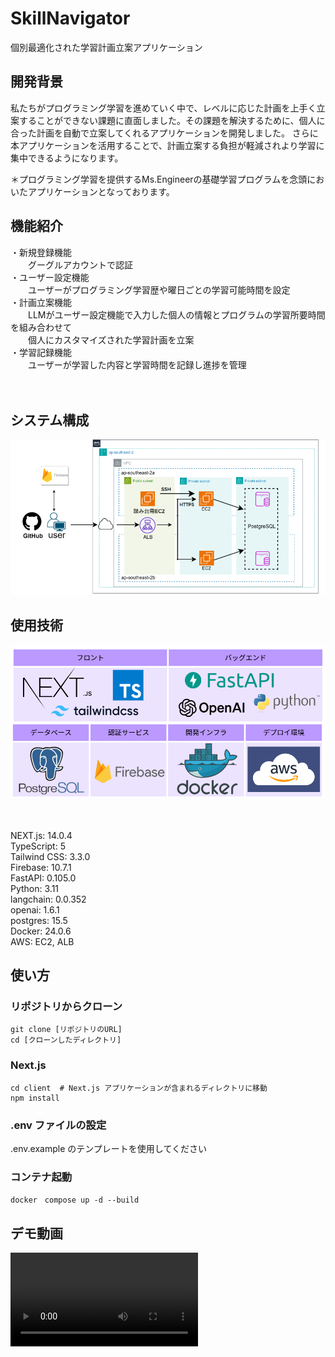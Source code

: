 # SkillNavigator

個別最適化された学習計画立案アプリケーション


## 開発背景

私たちがプログラミング学習を進めていく中で、レベルに応じた計画を上手く立案することができない課題に直面しました。その課題を解決するために、個人に合った計画を自動で立案してくれるアプリケーションを開発しました。
さらに本アプリケーションを活用することで、計画立案する負担が軽減されより学習に集中できるようになります。

＊プログラミング学習を提供するMs.Engineerの基礎学習プログラムを念頭においたアプリケーションとなっております。

## 機能紹介
・新規登録機能　<br>
　　グーグルアカウントで認証<br>
・ユーザー設定機能 <br>
　　ユーザーがプログラミング学習歴や曜日ごとの学習可能時間を設定<br>
・計画立案機能　<br>
　　LLMがユーザー設定機能で入力した個人の情報とプログラムの学習所要時間を組み合わせて<br>
　　個人にカスタマイズされた学習計画を立案<br>
・学習記録機能<br>
　　ユーザーが学習した内容と学習時間を記録し進捗を管理<br>

　　　
## システム構成

![Alt text](image-1.png)

## 使用技術

![Alt text](image.png)

<br><br>
NEXT.js: 14.0.4<br>
TypeScript: 5<br>
Tailwind CSS: 3.3.0<br>
Firebase: 10.7.1<br>
FastAPI: 0.105.0<br>
Python: 3.11<br>
langchain: 0.0.352<br>
openai: 1.6.1<br>
postgres: 15.5<br>
Docker: 24.0.6<br>
AWS: EC2, ALB<br>



## 使い方
### リポジトリからクローン

```
git clone [リポジトリのURL]
cd [クローンしたディレクトリ]

```

### Next.js
```
cd client  # Next.js アプリケーションが含まれるディレクトリに移動
npm install
```


### .env ファイルの設定
.env.example のテンプレートを使用してください

### コンテナ起動
```
docker　compose up -d --build
```

## デモ動画

<video src="%E7%99%BA%E8%A1%A8%E5%8B%95%E7%94%BB/SkillNavigator%20%E7%99%BA%E8%A1%A8%E8%B3%87%E6%96%99_%E3%83%AD%E3%82%B0%E3%82%A4%E3%83%B3%E3%81%AA%E3%81%97.mp4" controls title="Title"></video>